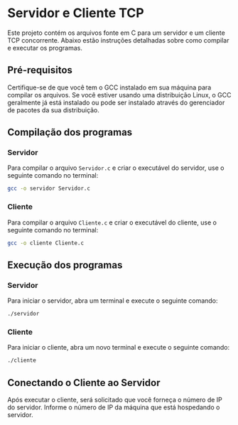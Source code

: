 # Servidor e Cliente TCP

Este projeto contém os arquivos fonte em C para um servidor e um cliente TCP concorrente. Abaixo estão instruções detalhadas sobre como compilar e executar os programas.

## Pré-requisitos

Certifique-se de que você tem o GCC instalado em sua máquina para compilar os arquivos. Se você estiver usando uma distribuição Linux, o GCC geralmente já está instalado ou pode ser instalado através do gerenciador de pacotes da sua distribuição.

## Compilação dos programas

### Servidor

Para compilar o arquivo `Servidor.c` e criar o executável do servidor, use o seguinte comando no terminal:

```bash
gcc -o servidor Servidor.c
```

### Cliente

Para compilar o arquivo `Cliente.c` e criar o executável do cliente, use o seguinte comando no terminal:

```bash
gcc -o cliente Cliente.c
```

## Execução dos programas

### Servidor

Para iniciar o servidor, abra um terminal e execute o seguinte comando:

```bash
./servidor
```

### Cliente

Para iniciar o cliente, abra um novo terminal e execute o seguinte comando:

```bash
./cliente
```


## Conectando o Cliente ao Servidor

Após executar o cliente, será solicitado que você forneça o número de IP do servidor. Informe o número de IP da máquina que está hospedando o servidor.
